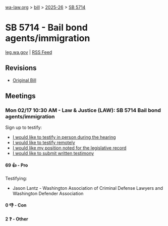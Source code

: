 [wa-law.org](/) > [bill](/bill/) > [2025-26](/bill/2025-26/) > [SB 5714](/bill/2025-26/sb/5714/)

# SB 5714 - Bail bond agents/immigration
[leg.wa.gov](https://app.leg.wa.gov/billsummary?BillNumber=5714&Year=2025&Initiative=false) | [RSS Feed](./rss.xml)

## Revisions
* [Original Bill](1/)

## Meetings
### Mon 02/17 10:30 AM - Law & Justice (LAW): SB 5714 Bail bond agents/immigration
Sign up to testify:
* [I would like to testify in person during the hearing](https://app.leg.wa.gov/csi/Testifier/Add?chamber=House&mId=32798&aId=163998&caId=25856&tId=1)
* [I would like to testify remotely](https://app.leg.wa.gov/csi/Testifier/Add?chamber=House&mId=32798&aId=163998&caId=25856&tId=2)
* [I would like my position noted for the legislative record](https://app.leg.wa.gov/csi/Testifier/Add?chamber=House&mId=32798&aId=163998&caId=25856&tId=3)
* [I would like to submit written testimony](https://app.leg.wa.gov/csi/Testifier/Add?chamber=House&mId=32798&aId=163998&caId=25856&tId=4)

#### 69 👍 - Pro
Testifying:
* Jason Lantz - Washington Association of Criminal Defense Lawyers and Washington Defender Association

#### 0 👎 - Con

#### 2 ❓ - Other
